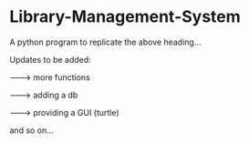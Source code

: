 # Library-Management-System

A python program to replicate the above heading...


Updates to be added:

---> more functions

---> adding a db

---> providing a GUI (turtle)

and so on...

